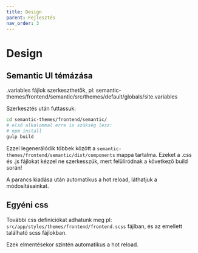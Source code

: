 ```yaml
---
title: Design
parent: Fejlesztés
nav_order: 3
---
```

# Design

## Semantic UI témázása

.variables fájlok szerkeszthetők, pl:
semantic-themes/frontend/semantic/src/themes/default/globals/site.variables

Szerkesztés után futtassuk:
```sh
cd semantic-themes/frontend/semantic/
# első alkalommal erre is szükség lesz:
# npm install
gulp build
```

Ezzel legenerálódik többek között a `semantic-themes/frontend/semantic/dist/components` mappa tartalma. Ezeket a .css és .js fájlokat kézzel ne szerkesszük, mert felülíródnak a következő build során!

A parancs kiadása után automatikus a hot reload, láthatjuk a módosításainkat.

## Egyéni css

További css definíciókat adhatunk meg pl: `src/app/styles/themes/frontend/frontend.scss` fájlban, és az emellett található scss fájlokban.

Ezek elmentésekor szintén automatikus a hot reload.